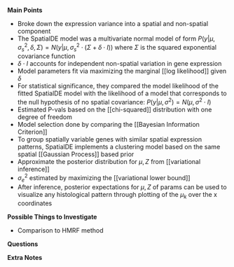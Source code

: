 **Main Points**
- Broke down the expression variance into a spatial and non-spatial component
- The SpatialDE model was a multivariate normal model of form
$P(y|\mu, \sigma_{s}^2, \delta, \Sigma) = N(y | \mu, \sigma_s^2 \cdot (\Sigma + \delta \cdot I))$
where $\Sigma$ is the squared exponential covariance function
- $\delta \cdot I$ accounts for independent non-spatial variation in gene expression
- Model parameters fit via maximizing the marginal [[log likelihood]] given $\delta$
- For statistical significance, they compared the model likelihood of the fitted SpatialDE model with the likelihood of a model that corresponds to the null hypothesis of no spatial covariance:
$P(y |\mu, \sigma^2)=N(\mu, \sigma^2 \cdot I)$
- Estimated P-vals based on the [[chi-squared]] distribution with one degree of freedom
- Model selection done by comparing the [[Bayesian Information Criterion]]
- To group spatially variable genes with similar spatial expression patterns, SpatialDE implements a clustering model based on the same spatial [[Gaussian Process]] based prior
- Approximate the posterior distribution for $\mu, Z$ from [[variational inference]]
- $\sigma_e^2$ estimated by maximizing the [[variational lower bound]]
- After inference, posterior expectations for $\mu, Z$ of params can be used to visualize any histological pattern through plotting of the $\mu_k$ over the x coordinates

**Possible Things to Investigate**
- Comparison to HMRF method

**Questions**

**Extra Notes**